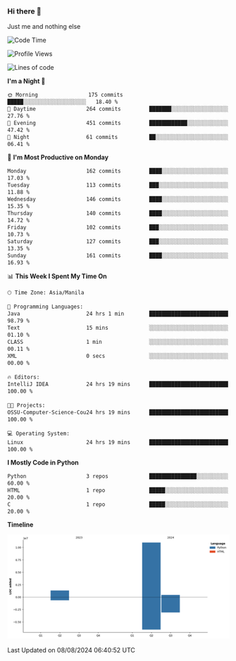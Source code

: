 ### Hi there 👋

Just me and nothing else


<!--START_SECTION:waka-->
![Code Time](http://img.shields.io/badge/Code%20Time-577%20hrs%2034%20mins-blue)

![Profile Views](http://img.shields.io/badge/Profile%20Views-1-blue)

![Lines of code](https://img.shields.io/badge/From%20Hello%20World%20I%27ve%20Written-12.7%20million%20lines%20of%20code-blue)

**I'm a Night 🦉** 

```text
🌞 Morning                175 commits         █████░░░░░░░░░░░░░░░░░░░░   18.40 % 
🌆 Daytime                264 commits         ███████░░░░░░░░░░░░░░░░░░   27.76 % 
🌃 Evening                451 commits         ████████████░░░░░░░░░░░░░   47.42 % 
🌙 Night                  61 commits          ██░░░░░░░░░░░░░░░░░░░░░░░   06.41 % 
```
📅 **I'm Most Productive on Monday** 

```text
Monday                   162 commits         ████░░░░░░░░░░░░░░░░░░░░░   17.03 % 
Tuesday                  113 commits         ███░░░░░░░░░░░░░░░░░░░░░░   11.88 % 
Wednesday                146 commits         ████░░░░░░░░░░░░░░░░░░░░░   15.35 % 
Thursday                 140 commits         ████░░░░░░░░░░░░░░░░░░░░░   14.72 % 
Friday                   102 commits         ███░░░░░░░░░░░░░░░░░░░░░░   10.73 % 
Saturday                 127 commits         ███░░░░░░░░░░░░░░░░░░░░░░   13.35 % 
Sunday                   161 commits         ████░░░░░░░░░░░░░░░░░░░░░   16.93 % 
```


📊 **This Week I Spent My Time On** 

```text
🕑︎ Time Zone: Asia/Manila

💬 Programming Languages: 
Java                     24 hrs 1 min        █████████████████████████   98.79 % 
Text                     15 mins             ░░░░░░░░░░░░░░░░░░░░░░░░░   01.10 % 
CLASS                    1 min               ░░░░░░░░░░░░░░░░░░░░░░░░░   00.11 % 
XML                      0 secs              ░░░░░░░░░░░░░░░░░░░░░░░░░   00.00 % 

🔥 Editors: 
IntelliJ IDEA            24 hrs 19 mins      █████████████████████████   100.00 % 

🐱‍💻 Projects: 
OSSU-Computer-Science-Cou24 hrs 19 mins      █████████████████████████   100.00 % 

💻 Operating System: 
Linux                    24 hrs 19 mins      █████████████████████████   100.00 % 
```

**I Mostly Code in Python** 

```text
Python                   3 repos             ███████████████░░░░░░░░░░   60.00 % 
HTML                     1 repo              █████░░░░░░░░░░░░░░░░░░░░   20.00 % 
C                        1 repo              █████░░░░░░░░░░░░░░░░░░░░   20.00 % 
```



**Timeline**

![Lines of Code chart](https://raw.githubusercontent.com/brutist/brutist/main/assets/bar_graph.png)


 Last Updated on 08/08/2024 06:40:52 UTC
<!--END_SECTION:waka-->
